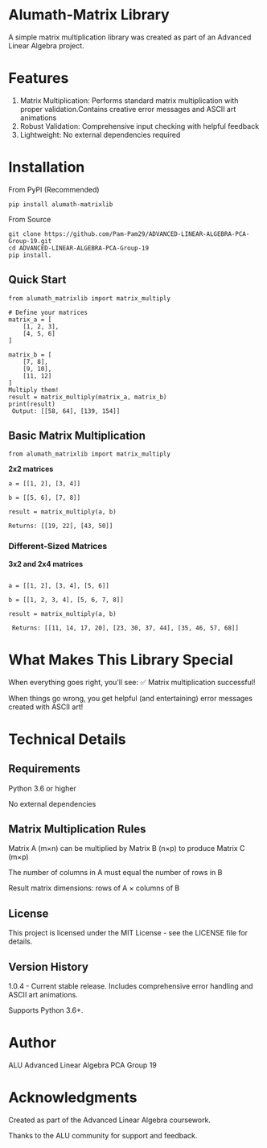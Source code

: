 # Alumath-Matrix Library
A simple matrix multiplication library was created as part of an Advanced Linear Algebra project.

# Features
1. Matrix Multiplication: Performs standard matrix multiplication with proper validation.Contains creative error messages and ASCII art animations
2. Robust Validation: Comprehensive input checking with helpful feedback
3. Lightweight: No external dependencies required

# Installation
From PyPI (Recommended)
```
pip install alumath-matrixlib
```

From Source
```
git clone https://github.com/Pam-Pam29/ADVANCED-LINEAR-ALGEBRA-PCA-Group-19.git
cd ADVANCED-LINEAR-ALGEBRA-PCA-Group-19
pip install.
```

## Quick Start
```
from alumath_matrixlib import matrix_multiply

# Define your matrices
matrix_a = [
    [1, 2, 3],
    [4, 5, 6]
]

matrix_b = [
    [7, 8],
    [9, 10],
    [11, 12]
]
Multiply them!
result = matrix_multiply(matrix_a, matrix_b)
print(result)
 Output: [[58, 64], [139, 154]]
```

## Basic Matrix Multiplication
```
from alumath_matrixlib import matrix_multiply
```
**2x2 matrices**
```
a = [[1, 2], [3, 4]]

b = [[5, 6], [7, 8]]

result = matrix_multiply(a, b)

Returns: [[19, 22], [43, 50]]
```

### Different-Sized Matrices
**3x2 and 2x4 matrices**
```

a = [[1, 2], [3, 4], [5, 6]]

b = [[1, 2, 3, 4], [5, 6, 7, 8]]

result = matrix_multiply(a, b)

 Returns: [[11, 14, 17, 20], [23, 30, 37, 44], [35, 46, 57, 68]]
 ```

# What Makes This Library Special
When everything goes right, you'll see:
✅ Matrix multiplication successful!

When things go wrong, you get helpful (and entertaining) error messages created with ASCII art!

# Technical Details
## Requirements
Python 3.6 or higher

No external dependencies

## Matrix Multiplication Rules

Matrix A (m×n) can be multiplied by Matrix B (n×p) to produce Matrix C (m×p)

The number of columns in A must equal the number of rows in B

Result matrix dimensions: rows of A × columns of B

## License
This project is licensed under the MIT License - see the LICENSE file for details.

## Version History

1.0.4 - Current stable release.
Includes comprehensive error handling and ASCII art animations.

Supports Python 3.6+.

# Author
ALU Advanced Linear Algebra PCA Group 19

# Acknowledgments
Created as part of the Advanced Linear Algebra coursework.

Thanks to the ALU community for support and feedback.


